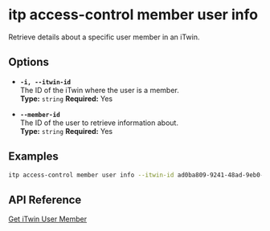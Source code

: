 # itp access-control member user info

Retrieve details about a specific user member in an iTwin.

## Options

- **`-i, --itwin-id`**  
  The ID of the iTwin where the user is a member.  
  **Type:** `string` **Required:** Yes

- **`--member-id`**  
  The ID of the user to retrieve information about.  
  **Type:** `string` **Required:** Yes

## Examples

```bash
itp access-control member user info --itwin-id ad0ba809-9241-48ad-9eb0-c8038c1a1d51 --member-id 69e0284a-1331-4462-9c83-9cdbe2bdaa7f
```

## API Reference

[Get iTwin User Member](https://developer.bentley.com/apis/access-control-v2/operations/get-itwin-user-member/)